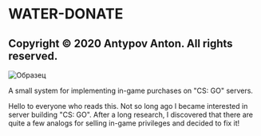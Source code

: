 # WATER-DONATE
## Copyright © 2020 Antypov Anton. All rights reserved.

![Образец](https://repository-images.githubusercontent.com/286788840/0e3d4680-dc07-11ea-9f77-d023ada53255)

A small system for implementing in-game purchases on "CS: GO" servers.

Hello to everyone who reads this. Not so long ago I became interested in server building "CS: GO". After a long research, I discovered that there are quite a few analogs for selling in-game privileges and decided to fix it!
